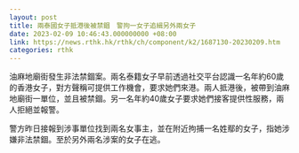 ```yaml
---
layout: post
title: 兩泰國女子抵港後被禁錮　警拘一女子追緝另外兩女子
date: 2023-02-09 10:46:43.000000000 +08:00
link: https://news.rthk.hk/rthk/ch/component/k2/1687130-20230209.htm
categories: rthk
---
```


油麻地廟街發生非法禁錮案。兩名泰籍女子早前透過社交平台認識一名年約60歲的香港女子，對方聲稱可提供工作機會，要求她們來港。兩人抵港後，被帶到油麻地廟街一單位，並且被禁錮。另一名年約40歲女子要求她們接客提供性服務，兩人拒絕並報警。

警方昨日接報到涉事單位找到兩名女事主，並在附近拘捕一名姓鄢的女子，指她涉嫌非法禁錮。至於另外兩名涉案的女子在逃。
